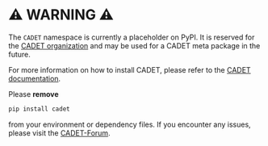 # ⚠️ WARNING ⚠️

The `CADET` namespace is currently a placeholder on PyPI. It is reserved for the [CADET organization]((https://github.com/cadet/)) and may be used for a CADET meta package in the future. 

For more information on how to install CADET, please refer to the [CADET documentation](https://cadet.github.io/).

Please **remove** 
```bash
pip install cadet
```
from your environment or dependency files. If you encounter any issues, please visit the [CADET-Forum](https://forum.cadet-web.de/).